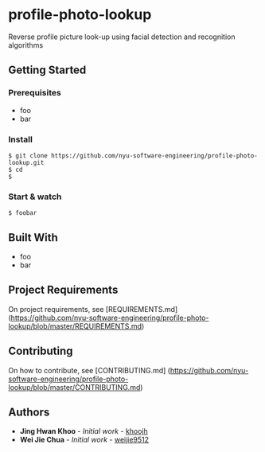 # profile-photo-lookup

Reverse profile picture look-up using facial detection and recognition algorithms


## Getting Started

### Prerequisites

* foo
* bar

### Install

    $ git clone https://github.com/nyu-software-engineering/profile-photo-lookup.git
    $ cd
    $

### Start & watch

    $ foobar

## Built With

* foo
* bar


## Project Requirements

On project requirements, see [REQUIREMENTS.md] (https://github.com/nyu-software-engineering/profile-photo-lookup/blob/master/REQUIREMENTS.md)


## Contributing

On how to contribute, see [CONTRIBUTING.md] (https://github.com/nyu-software-engineering/profile-photo-lookup/blob/master/CONTRIBUTING.md)


## Authors

* **Jing Hwan Khoo** - *Initial work* - [khoojh](https://github.com/khoojh)
* **Wei Jie Chua** - *Initial work* - [weijie9512](https://github.com/weijie9512)
